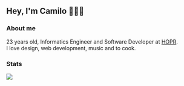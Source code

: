 ## Hey, I'm Camilo 👨🏻‍💻 

### About me
23 years old, Informatics Engineer and Software Developer at [HOPR](https://github.com/hoprnet).<br/>
I love design, web development, music and to cook.

### Stats
<a href="https://github.com/anuraghazra/github-readme-stats">
  <img align="center" src="https://github-readme-stats.vercel.app/api?username=camilovegag&show_icons=true&count_private=true&theme=dark" />
</a>
